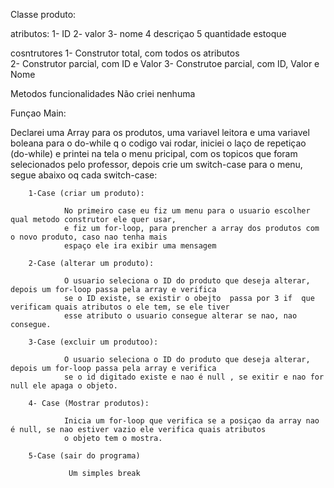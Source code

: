 Classe produto:

atributos:
        1- ID
        2- valor
        3- nome
        4 descriçao
        5 quantidade estoque

cosntrutores
        1- Construtor total, com todos os atributos  
        2- Construtor parcial, com ID e Valor
        3- Construtoe parcial, com ID, Valor e Nome

Metodos funcionalidades 
        Não criei nenhuma
  
Funçao Main:


Declarei uma Array para os produtos, uma variavel leitora e uma variavel boleana para o do-while q o codigo vai rodar,
iniciei o laço de repetiçao (do-while) e printei na tela o menu pricipal, com os topicos que foram selecionados pelo professor,
depois crie um switch-case para o menu, segue abaixo oq cada switch-case:

        1-Case (criar um produto):
          
                No primeiro case eu fiz um menu para o usuario escolher qual metodo construtor ele quer usar, 
                e fiz um for-loop, para prencher a array dos produtos com o novo produto, caso nao tenha mais 
                espaço ele ira exibir uma mensagem 

        2-Case (alterar um produto):

                O usuario seleciona o ID do produto que deseja alterar, depois um for-loop passa pela array e verifica
                se o ID existe, se existir o obejto  passa por 3 if  que verificam quais atributos o ele tem, se ele tiver 
                esse atributo o usuario consegue alterar se nao, nao consegue.
                
        3-Case (excluir um produtoo):
                
                O usuario seleciona o ID do produto que deseja alterar, depois um for-loop passa pela array e verifica
                se o id digitado existe e nao é null , se exitir e nao for null ele apaga o objeto.

        4- Case (Mostrar produtos):
        
                Inicia um for-loop que verifica se a posiçao da array nao é null, se nao estiver vazio ele verifica quais atributos 
                o objeto tem o mostra.  
                
        5-Case (sair do programa) 
        
                 Um simples break

